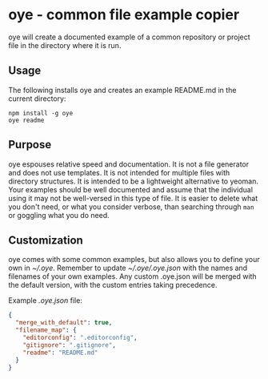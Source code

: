 oye - common file example copier
================================

oye will create a documented example of a common repository or project file in the directory where it is run.

## Usage

The following installs oye and creates an example README.md in the current directory:

```shell
npm install -g oye
oye readme
```

## Purpose

oye espouses relative speed and documentation. It is not a file generator and does not use templates. It is not intended for multiple files with directory structures. It is intended to be a lightweight alternative to yeoman. Your examples should be well documented and assume that the individual using it may not be well-versed in this type of file. It is easier to delete what you don't need, or what you consider verbose, than searching through `man` or goggling what you do need.

## Customization

oye comes with some common examples, but also allows you to define your own in _~/.oye_. Remember to update _~/.oye/.oye.json_ with the names and filenames of your own examples. Any custom .oye.json will be merged with the default version, with the custom entries taking precedence.

Example _.oye.json_ file:

```json
{
  "merge_with_default": true,
  "filename_map": {
    "editorconfig": ".editorconfig",
    "gitignore": ".gitignore",
    "readme": "README.md"
  }
}
```
